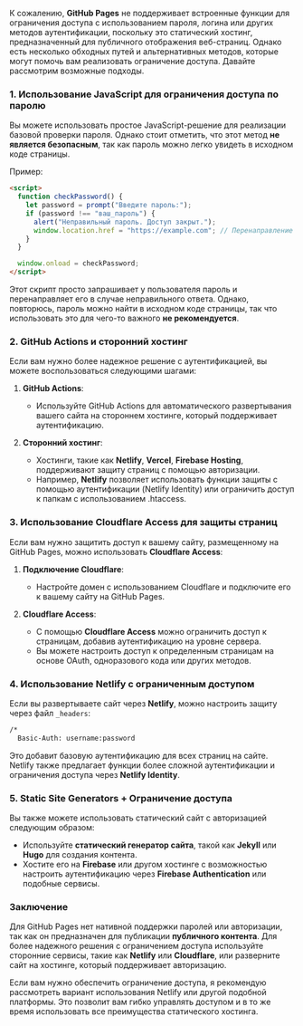 К сожалению, **GitHub Pages** не поддерживает встроенные функции для ограничения доступа с использованием пароля, логина или других методов аутентификации, поскольку это статический хостинг, предназначенный для публичного отображения веб-страниц. Однако есть несколько обходных путей и альтернативных методов, которые могут помочь вам реализовать ограничение доступа. Давайте рассмотрим возможные подходы.

### 1. **Использование JavaScript для ограничения доступа по паролю**
Вы можете использовать простое JavaScript-решение для реализации базовой проверки пароля. Однако стоит отметить, что этот метод **не является безопасным**, так как пароль можно легко увидеть в исходном коде страницы.

Пример:
```html
<script>
  function checkPassword() {
    let password = prompt("Введите пароль:");
    if (password !== "ваш_пароль") {
      alert("Неправильный пароль. Доступ закрыт.");
      window.location.href = "https://example.com"; // Перенаправление в случае неправильного пароля
    }
  }

  window.onload = checkPassword;
</script>
```
Этот скрипт просто запрашивает у пользователя пароль и перенаправляет его в случае неправильного ответа. Однако, повторюсь, пароль можно найти в исходном коде страницы, так что использовать это для чего-то важного **не рекомендуется**.

### 2. **GitHub Actions и сторонний хостинг**
Если вам нужно более надежное решение с аутентификацией, вы можете воспользоваться следующими шагами:

1. **GitHub Actions**:
   - Используйте GitHub Actions для автоматического развертывания вашего сайта на стороннем хостинге, который поддерживает аутентификацию.
  
2. **Сторонний хостинг**:
   - Хостинги, такие как **Netlify**, **Vercel**, **Firebase Hosting**, поддерживают защиту страниц с помощью авторизации.
   - Например, **Netlify** позволяет использовать функции защиты с помощью аутентификации (Netlify Identity) или ограничить доступ к папкам с использованием .htaccess.

### 3. **Использование Cloudflare Access для защиты страниц**
Если вам нужно защитить доступ к вашему сайту, размещенному на GitHub Pages, можно использовать **Cloudflare Access**:

1. **Подключение Cloudflare**:
   - Настройте домен с использованием Cloudflare и подключите его к вашему сайту на GitHub Pages.

2. **Cloudflare Access**:
   - С помощью **Cloudflare Access** можно ограничить доступ к страницам, добавив аутентификацию на уровне сервера.
   - Вы можете настроить доступ к определенным страницам на основе OAuth, одноразового кода или других методов.

### 4. **Использование Netlify с ограниченным доступом**
Если вы развертываете сайт через **Netlify**, можно настроить защиту через файл `_headers`:

```txt
/*
  Basic-Auth: username:password
```
Это добавит базовую аутентификацию для всех страниц на сайте. Netlify также предлагает функции более сложной аутентификации и ограничения доступа через **Netlify Identity**.

### 5. **Static Site Generators + Ограничение доступа**
Вы также можете использовать статический сайт с авторизацией следующим образом:

- Используйте **статический генератор сайта**, такой как **Jekyll** или **Hugo** для создания контента.
- Хостите его на **Firebase** или другом хостинге с возможностью настроить аутентификацию через **Firebase Authentication** или подобные сервисы.

### Заключение
Для GitHub Pages нет нативной поддержки паролей или авторизации, так как он предназначен для публикации **публичного контента**. Для более надежного решения с ограничением доступа используйте сторонние сервисы, такие как **Netlify** или **Cloudflare**, или разверните сайт на хостинге, который поддерживает авторизацию.

Если вам нужно обеспечить ограничение доступа, я рекомендую рассмотреть вариант использования Netlify или другой подобной платформы. Это позволит вам гибко управлять доступом и в то же время использовать все преимущества статического хостинга.